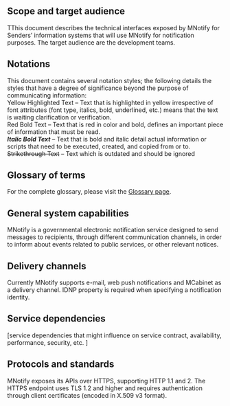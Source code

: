 ## **Scope and target audience**
TThis document describes the technical interfaces exposed by MNotify for Senders’ information systems that will use MNotify for notification purposes. The target audience are the development teams.

## **Notations**
This document contains several notation styles; the following details the styles that have a degree of significance beyond the purpose of communicating information:
<br><span class="highlight-text-yellow">Yellow Highlighted Text</span> – Text that is highlighted in yellow irrespective of font attributes (font type, italics, bold, underlined, etc.) means that the text is waiting clarification or verification.
<br><span class="red-bold-text">Red Bold Text</span> – Text that is red in color and bold, defines an important piece of information that must be read.
<br>***Italic Bold Text*** – Text that is bold and italic detail actual information or scripts that need to be executed, created, and copied from or to.
<br>~~Strikethrough Text~~ – Text which is outdated and should be ignored

## **Glossary of terms**

For the complete glossary, please visit the [Glossary page](https://egov-moldova.github.io/egov4dev/glossary/glossary/).

## **General system capabilities**

MNotify is a governmental electronic notification service designed to send messages to recipients, through different communication channels, in order to inform about events related to public services, or other relevant notices.

## **Delivery channels**

Currently MNotify supports e-mail, web push notifications and MCabinet as a delivery channel.  IDNP property is required when specifying a notification identity.

## **Service dependencies**

<span class="highlight-text-yellow">[service dependencies that might influence on service contract, availability, performance, security, etc. ]<span>

## **Protocols and standards**
MNotify exposes its APIs over HTTPS, supporting HTTP 1.1 and 2. The HTTPS endpoint uses
TLS 1.2 and higher and requires authentication through client certificates (encoded in X.509 v3
format).
